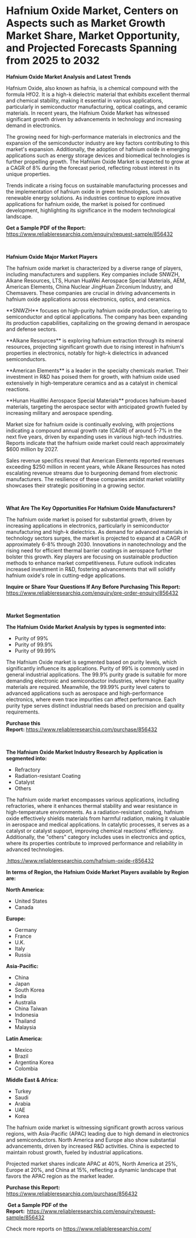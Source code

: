 <p><h1>Hafnium Oxide Market, Centers on Aspects such as Market Growth Market Share, Market Opportunity, and Projected Forecasts Spanning from 2025 to 2032</h1></p><p><strong>Hafnium Oxide Market Analysis and Latest Trends</strong></p>
<p><p>Hafnium Oxide, also known as hafnia, is a chemical compound with the formula HfO2. It is a high-k dielectric material that exhibits excellent thermal and chemical stability, making it essential in various applications, particularly in semiconductor manufacturing, optical coatings, and ceramic materials. In recent years, the Hafnium Oxide Market has witnessed significant growth driven by advancements in technology and increasing demand in electronics.</p><p>The growing need for high-performance materials in electronics and the expansion of the semiconductor industry are key factors contributing to this market's expansion. Additionally, the adoption of hafnium oxide in emerging applications such as energy storage devices and biomedical technologies is further propelling growth. The Hafnium Oxide Market is expected to grow at a CAGR of 8% during the forecast period, reflecting robust interest in its unique properties.</p><p>Trends indicate a rising focus on sustainable manufacturing processes and the implementation of hafnium oxide in green technologies, such as renewable energy solutions. As industries continue to explore innovative applications for hafnium oxide, the market is poised for continued development, highlighting its significance in the modern technological landscape.</p></p>
<p><strong>Get a Sample PDF of the Report:&nbsp;</strong> <a href="https://www.reliableresearchiq.com/enquiry/request-sample/856432?utm_campaign=2291&utm_medium=2&utm_source=Github&utm_content=ia&utm_term=31032025&utm_id=hafnium-oxide">https://www.reliableresearchiq.com/enquiry/request-sample/856432</a></p>
<p>&nbsp;</p>
<p><strong>Hafnium Oxide Major Market Players</strong></p>
<p><p>The hafnium oxide market is characterized by a diverse range of players, including manufacturers and suppliers. Key companies include SNWZH, Alkane Resources, LTS, Hunan HuaWei Aerospace Special Materials, AEM, American Elements, China Nuclear JingHuan Zirconium Industry, and Chemsavers. These companies are crucial in driving advancements in hafnium oxide applications across electronics, optics, and ceramics.</p><p>**SNWZH** focuses on high-purity hafnium oxide production, catering to semiconductor and optical applications. The company has been expanding its production capabilities, capitalizing on the growing demand in aerospace and defense sectors.</p><p>**Alkane Resources** is exploring hafnium extraction through its mineral resources, projecting significant growth due to rising interest in hafnium's properties in electronics, notably for high-k dielectrics in advanced semiconductors.</p><p>**American Elements** is a leader in the specialty chemicals market. Their investment in R&D has poised them for growth, with hafnium oxide used extensively in high-temperature ceramics and as a catalyst in chemical reactions.</p><p>**Hunan HuaWei Aerospace Special Materials** produces hafnium-based materials, targeting the aerospace sector with anticipated growth fueled by increasing military and aerospace spending.</p><p>Market size for hafnium oxide is continually evolving, with projections indicating a compound annual growth rate (CAGR) of around 5-7% in the next five years, driven by expanding uses in various high-tech industries. Reports indicate that the hafnium oxide market could reach approximately $600 million by 2027.</p><p>Sales revenue specifics reveal that American Elements reported revenues exceeding $250 million in recent years, while Alkane Resources has noted escalating revenue streams due to burgeoning demand from electronic manufacturers. The resilience of these companies amidst market volatility showcases their strategic positioning in a growing sector.</p></p>
<p>&nbsp;</p>
<p><strong>What Are The Key Opportunities For Hafnium Oxide Manufacturers?</strong></p>
<p><p>The hafnium oxide market is poised for substantial growth, driven by increasing applications in electronics, particularly in semiconductor manufacturing and high-k dielectrics. As demand for advanced materials in technology sectors surges, the market is projected to expand at a CAGR of approximately 6-8% through 2030. Innovations in nanotechnology and the rising need for efficient thermal barrier coatings in aerospace further bolster this growth. Key players are focusing on sustainable production methods to enhance market competitiveness. Future outlook indicates increased investment in R&D, fostering advancements that will solidify hafnium oxide's role in cutting-edge applications.</p></p>
<p><strong>Inquire or Share Your Questions If Any Before Purchasing This Report:</strong> <a href="https://www.reliableresearchiq.com/enquiry/pre-order-enquiry/856432?utm_campaign=2291&utm_medium=2&utm_source=Github&utm_content=ia&utm_term=31032025&utm_id=hafnium-oxide">https://www.reliableresearchiq.com/enquiry/pre-order-enquiry/856432</a></p>
<p>&nbsp;</p>
<p><strong>Market Segmentation</strong></p>
<p><strong>The Hafnium Oxide Market Analysis by types is segmented into:</strong></p>
<p><ul><li>Purity of 99%</li><li>Purity of 99.9%</li><li>Purity of 99.99%</li></ul></p>
<p><p>The Hafnium Oxide market is segmented based on purity levels, which significantly influence its applications. Purity of 99% is commonly used in general industrial applications. The 99.9% purity grade is suitable for more demanding electronic and semiconductor industries, where higher quality materials are required. Meanwhile, the 99.99% purity level caters to advanced applications such as aerospace and high-performance electronics, where even trace impurities can affect performance. Each purity type serves distinct industrial needs based on precision and quality requirements.</p></p>
<p><strong>Purchase this Report:&nbsp;</strong><a href="https://www.reliableresearchiq.com/purchase/856432?utm_campaign=2291&utm_medium=2&utm_source=Github&utm_content=ia&utm_term=31032025&utm_id=hafnium-oxide">https://www.reliableresearchiq.com/purchase/856432</a></p>
<p>&nbsp;</p>
<p><strong>The Hafnium Oxide Market Industry Research by Application is segmented into:</strong></p>
<p><ul><li>Refractory</li><li>Radiation-resistant Coating</li><li>Catalyst</li><li>Others</li></ul></p>
<p><p>The hafnium oxide market encompasses various applications, including refractories, where it enhances thermal stability and wear resistance in high-temperature environments. As a radiation-resistant coating, hafnium oxide effectively shields materials from harmful radiation, making it valuable in aerospace and medical applications. In catalytic processes, it serves as a catalyst or catalyst support, improving chemical reactions' efficiency. Additionally, the "others" category includes uses in electronics and optics, where its properties contribute to improved performance and reliability in advanced technologies.</p></p>
<p><a href="https://www.reliableresearchiq.com/hafnium-oxide-r856432?utm_campaign=2291&utm_medium=2&utm_source=Github&utm_content=ia&utm_term=31032025&utm_id=hafnium-oxide">&nbsp;https://www.reliableresearchiq.com/hafnium-oxide-r856432</a></p>
<p><strong>In terms of Region, the Hafnium Oxide Market Players available by Region are:</strong></p>
<p>
    <p> <strong> North America: </strong>
        <ul>
            <li>United States</li>
            <li>Canada</li>
        </ul>
        </p> 
    <p> <strong> Europe: </strong>
        <ul>
            <li>Germany</li>
            <li>France</li>
            <li>U.K.</li>
            <li>Italy</li>
            <li>Russia</li>
        </ul>
        </p> 
    <p> <strong> Asia-Pacific: </strong>
        <ul>
            <li>China</li>
            <li>Japan</li>
            <li>South Korea</li>
            <li>India</li>
            <li>Australia</li>
            <li>China Taiwan</li>
            <li>Indonesia</li>
            <li>Thailand</li>
            <li>Malaysia</li>
        </ul>
        </p> 
    <p> <strong> Latin America: </strong>
        <ul>
            <li>Mexico</li>
            <li>Brazil</li>
            <li>Argentina Korea</li>
            <li>Colombia</li>
        </ul>
        </p> 
    <p> <strong> Middle East & Africa: </strong>
        <ul>
            <li>Turkey</li>
            <li>Saudi</li>
            <li>Arabia</li>
            <li>UAE</li>
            <li>Korea</li>
        </ul>
    </p>
    </p>
<p><p>The hafnium oxide market is witnessing significant growth across various regions, with Asia-Pacific (APAC) leading due to high demand in electronics and semiconductors. North America and Europe also show substantial advancements, driven by increased R&D activities. China is expected to maintain robust growth, fueled by industrial applications. </p><p>Projected market shares indicate APAC at 40%, North America at 25%, Europe at 20%, and China at 15%, reflecting a dynamic landscape that favors the APAC region as the market leader.</p></p>
<p><strong>Purchase this Report: </strong><a href="https://www.reliableresearchiq.com/purchase/856432?utm_campaign=2291&utm_medium=2&utm_source=Github&utm_content=ia&utm_term=31032025&utm_id=hafnium-oxide">https://www.reliableresearchiq.com/purchase/856432</a></p>
<p>&nbsp;<strong>Get a Sample PDF of the Report:&nbsp;&nbsp;</strong><a href="https://www.reliableresearchiq.com/enquiry/request-sample/856432?utm_campaign=2291&utm_medium=2&utm_source=Github&utm_content=ia&utm_term=31032025&utm_id=hafnium-oxide">https://www.reliableresearchiq.com/enquiry/request-sample/856432</a></p>
<p><strong></strong></p>
<p>Check more reports on <a href="https://www.reliableresearchiq.com/?utm_campaign=2291&utm_medium=2&utm_source=Github&utm_content=ia&utm_term=31032025&utm_id=hafnium-oxide">https://www.reliableresearchiq.com/</a></p>